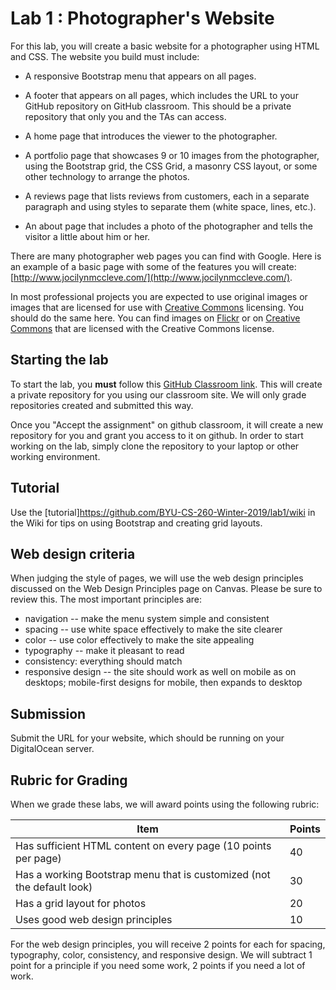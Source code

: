 # Lab 1 : Photographer's Website

For this lab, you will create a basic website for a photographer using
HTML and CSS. The website you build must include:

* A responsive Bootstrap menu that appears on all pages. 

* A footer that appears on all pages, which includes the URL to your
  GitHub repository on GitHub classroom. This should be a private
  repository that only you and the TAs can access.

* A home page that introduces the viewer to the photographer.

* A portfolio page that showcases 9 or 10 images from the
  photographer, using the Bootstrap grid, the CSS Grid, a masonry CSS
  layout, or some other technology to arrange the photos.

* A reviews page that lists reviews from customers, each in a separate
  paragraph and using styles to separate them (white space, lines,
  etc.).

* An about page that includes a photo of the photographer and tells the
  visitor a little about him or her.

There are many photographer web pages you can find with Google. Here
is an example of a basic page with some of the features you will
create: [http://www.jocilynmccleve.com/](http://www.jocilynmccleve.com/).

In most professional projects you are expected to use original images
or images that are licensed for use with [Creative
Commons](https://creativecommons.org/) licensing. You should do the
same here. You can find images on
[Flickr](https://www.flickr.com/creativecommons/) or on [Creative
Commons](https://search.creativecommons.org/) that are licensed with
the Creative Commons license.

## Starting the lab

To start the lab, you **must** follow this [GitHub Classroom
link](https://classroom.github.com/a/rm4yMOLS). This will create a private repository for you using our
classroom site. We will only grade repositories created and submitted
this way.

Once you "Accept the assignment" on github classroom, it will create a
new repository for you and grant you access to it on github. In order
to start working on the lab, simply clone the repository to your laptop
or other working environment.

## Tutorial

Use the [tutorial]https://github.com/BYU-CS-260-Winter-2019/lab1/wiki
in the Wiki for tips on using Bootstrap and creating grid layouts.

## Web design criteria

When judging the style of pages, we will use the web design principles
discussed on the Web Design Principles page on Canvas.  Please be sure
to review this. The most important principles are:

* navigation -- make the menu system simple and consistent 
* spacing -- use white space effectively to make the site clearer
* color -- use color effectively to make the site appealing
* typography --  make it pleasant to read
* consistency: everything should match
* responsive design -- the site should work as well on mobile as on
  desktops; mobile-first designs for mobile, then expands to desktop 

## Submission

Submit the URL for your website, which should be running on your
DigitalOcean server.

## Rubric for Grading

When we grade these labs, we will award points using the following
rubric:

Item | Points
--- | ---
Has sufficient HTML content on every page (10 points per page) | 40 
Has a working Bootstrap menu that is customized (not the default look) | 30
Has a grid layout for photos | 20
Uses good web design principles | 10

For the web design principles, you will receive 2 points for each for
spacing, typography, color, consistency, and responsive design. We
will subtract 1 point for a principle if you need some work, 2 points
if you need a lot of work.
